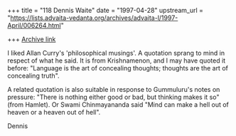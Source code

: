 +++
title = "118 Dennis Waite"
date = "1997-04-28"
upstream_url = "https://lists.advaita-vedanta.org/archives/advaita-l/1997-April/006264.html"

+++
[Archive link](https://lists.advaita-vedanta.org/archives/advaita-l/1997-April/006264.html)

I liked Allan Curry's 'philosophical musings'. A quotation sprang to mind in
respect of what he said. It is from Krishnamenon, and I may have quoted it
before: "Language is the art of concealing thoughts; thoughts are the art of
concealing truth".


A related quotation is also suitable in response to Gummuluru's notes on
pressure: "There is nothing either good or bad, but thinking makes it so"
(from Hamlet). Or Swami Chinmayananda said "Mind can make a hell out of
heaven or a heaven out of hell".

Dennis


